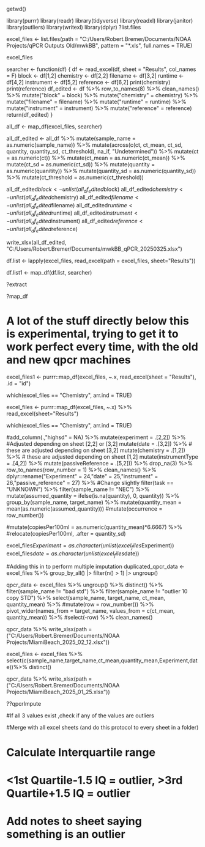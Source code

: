 
getwd()

library(purrr)
library(readr)
library(tidyverse)
library(readxl)
library(janitor)
library(outliers)
library(writexl)
library(dplyr)
?list.files

excel_files <- list.files(path = "C:/Users/Robert.Bremer/Documents/NOAA Projects/qPCR Outputs Old/mwkBB",
    pattern = "*.xls",
    full.names = TRUE)
    
excel_files

searcher <- function(df) {
  df <- read_excel(df, sheet = "Results", col_names = F)
  block <- df[1,2]
  chemistry <- df[2,2]
  filename <- df[3,2]
  runtime <- df[4,2]
  instrument <- df[5,2]
  reference <- df[6,2]
  print(chemistry)
  print(reference)
  df_edited <- df %>%
    row_to_names(8) %>%
    clean_names() %>%
    mutate("block" = block) %>%
    mutate("chemistry" = chemistry) %>%
    mutate("filename" = filename) %>%
    mutate("runtime" = runtime) %>%
    mutate("instrument" = instrument) %>%
    mutate("reference" = reference)
  return(df_edited)
}


all_df <- map_df(excel_files, searcher)

all_df_edited <- all_df %>%
  mutate(sample_name = as.numeric(sample_name)) %>%
  mutate(across(c(ct, ct_mean, ct_sd, quantity, quantity_sd, ct_threshold), na_if, "Undetermined")) %>%
  mutate(ct = as.numeric(ct)) %>%
  mutate(ct_mean = as.numeric(ct_mean)) %>%
  mutate(ct_sd = as.numeric(ct_sd)) %>%
  mutate(quantity = as.numeric(quanitity)) %>%
  mutate(quantity_sd = as.numeric(quantity_sd)) %>%
  mutate(ct_threshold = as.numeric(ct_threshold))

all_df_edited$block <- unlist(all_df_edited$block)
all_df_edited$chemistry <- unlist(all_df_edited$chemistry)
all_df_edited$filename <- unlist(all_df_edited$filename)
all_df_edited$runtime <- unlist(all_df_edited$runtime)
all_df_edited$instrument <- unlist(all_df_edited$instrument)
all_df_edited$reference <- unlist(all_df_edited$reference)

write_xlsx(all_df_edited, "C:/Users/Robert.Bremer/Documents/mwkBB_qPCR_20250325.xlsx")

df.list <- lapply(excel_files, read_excel(path = excel_files, sheet="Results"))

df.list1 <- map_df(df.list, searcher)

?extract

?map_df
# A lot of the stuff directly below this is experimental, trying to get it to work perfect every time, with the old and new qpcr machines
excel_files1 <- purrr::map_df(excel_files, ~.x, read_excel(sheet = "Results"), .id = "id")

which(excel_files == "Chemistry", arr.ind = TRUE)

excel_files <- purrr::map_df(excel_files, ~.x) %>%
  read_excel(sheet="Results")
  
which(excel_files == "Chemistry", arr.ind = TRUE)

  #add_column(.,"highsd" = NA) %>%
  mutate(experiment = .[2,2]) %>% #Adjusted depending on sheet [2,2] or [3,2]
  mutate(date = .[3,2]) %>% # these are adjusted depending on sheet [3,2]
  mutate(chemistry = .[1,2]) %>% # these are adjusted depending on sheet [1,2]
  mutate(instrumentType = .[4,2]) %>%
  mutate(passiveReference = .[5,2])) %>%
  drop_na(3) %>%
  row_to_names(row_number = 1) %>%
  clean_names() %>%
  dplyr::rename("Experiment" = 24,"date" = 25,"instrument" = 26,"passive_reference" = 27) %>% #Change slightly
  filter(task == "UNKNOWN") %>%
  filter(sample_name != "NEC") %>%
  mutate(assumed_quantity = ifelse(is.na(quantity), 0, quantity)) %>%
  group_by(sample_name, target_name) %>%
  mutate(quantity_mean = mean(as.numeric(assumed_quantity)))
  #mutate(occurrence = row_number())
  
  #mutate(copiesPer100ml = as.numeric(quantity_mean)*6.6667) %>%
  #relocate(copiesPer100ml, .after = quantity_sd)
  
excel_files$Experiment = as.character(unlist(excel_files$Experiment))
excel_files$date = as.character(unlist(excel_files$date))

#Adding this in to perform multiple imputation
duplicated_qpcr_data <- excel_files %>%
  group_by_all() |>
  filter(n() > 1) |>
  ungroup()

qpcr_data <- excel_files %>%
  ungroup() %>%
  distinct() %>%
  filter(sample_name != "bad std") %>%
  filter(sample_name != "outlier 10 copy STD") %>%
  select(sample_name, target_name, ct_mean, quantity_mean) %>%
  #mutate(row = row_number()) %>%
  pivot_wider(names_from = target_name, values_from = c(ct_mean, quantity_mean)) %>%
  #select(-row) %>%
  clean_names()
  
qpcr_data %>%
  write_xlsx(path = ("C:/Users/Robert.Bremer/Documents/NOAA Projects/MiamiBeach_2025_02_12.xlsx"))

excel_files <- excel_files %>%
  select(c(sample_name,target_name,ct_mean,quantity_mean,Experiment,date))%>%
  distinct()
  
qpcr_data %>%
  write_xlsx(path = ("C:/Users/Robert.Bremer/Documents/NOAA Projects/MiamiBeach_2025_01_25.xlsx"))

??qpcrImpute

#If all 3 values exist ,check if any of the values are outliers

#Merge with all excel sheets (and do this protocol to every sheet in a folder)

# Calculate Interquartile range
# <1st Quartile-1.5 IQ = outlier, >3rd Quartile+1.5 IQ = outlier
# Add notes to sheet saying something is an outlier

